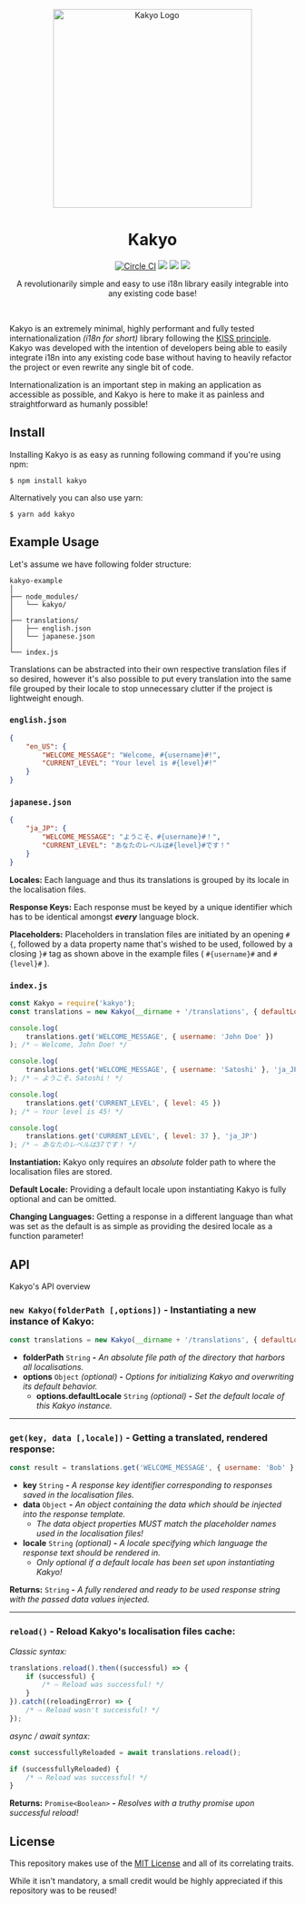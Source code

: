 <div align="middle">
    <p><img src="https://img.kirameki.one/uk6QacfI.png" alt="Kakyo Logo" height="350" /></p>
    <h1>Kakyo</h1>
    <a href="#"><img src="https://circleci.com/gh/moondrop/kakyo.svg?style=svg" alt="Circle CI"/></a>
    <a href="https://www.npmjs.com/package/kakyo"><img src="https://img.shields.io/npm/v/kakyo.svg?color=ffb346"></a>
    <a href="#"><img src="https://img.shields.io/badge/node-10.15.1-ffb346.svg"></a>
    <a href="https://opensource.org/licenses/MIT"><img src="https://img.shields.io/badge/license-MIT-ffb346.svg"></a>
    <p>A revolutionarily simple and easy to use i18n library easily integrable into any existing code base!</p>
    <br />
</div>

Kakyo is an extremely minimal, highly performant and fully tested internationalization *(i18n for short)* library following the [KISS principle](https://en.wikipedia.org/wiki/KISS_principle). Kakyo was developed with the intention of developers being able to easily integrate i18n into any existing code base without having to heavily refactor the project or even rewrite any single bit of code.

Internationalization is an important step in making an application as accessible as possible, and Kakyo is here to make it as painless and straightforward as humanly possible!

## Install
Installing Kakyo is as easy as running following command if you're using npm:
```
$ npm install kakyo
```
Alternatively you can also use yarn:
```
$ yarn add kakyo
```

## Example Usage
Let's assume we have following folder structure:
```
kakyo-example
│
├── node_modules/
│   └── kakyo/
│
├── translations/
│   ├── english.json
│   └── japanese.json
│   
└── index.js
```
Translations can be abstracted into their own respective translation files if so desired, however it's also possible to put every translation into the same file grouped by their locale to stop unnecessary clutter if the project is lightweight enough.

### `english.json`
```json
{
    "en_US": {
        "WELCOME_MESSAGE": "Welcome, #{username}#!",
        "CURRENT_LEVEL": "Your level is #{level}#!"
    }
}
```

### `japanese.json`
```json
{
    "ja_JP": {
        "WELCOME_MESSAGE": "ようこそ、#{username}#！",
        "CURRENT_LEVEL": "あなたのレベルは#{level}#です！"
    }
}
```
**Locales:** Each language and thus its translations is grouped by its locale in the localisation files.

**Response Keys:** Each response must be keyed by a unique identifier which has to be identical amongst ***every*** language block.

**Placeholders:** Placeholders in translation files are initiated by an opening `#{`, followed by a data property name that's wished to be used, followed by a closing `}#` tag as shown above in the example files ( `#{username}#` and `#{level}#` ).

### `index.js`
```js
const Kakyo = require('kakyo');
const translations = new Kakyo(__dirname + '/translations', { defaultLocale: 'en_US' });

console.log(
    translations.get('WELCOME_MESSAGE', { username: 'John Doe' })
); /* ⇨ Welcome, John Doe! */

console.log(
    translations.get('WELCOME_MESSAGE', { username: 'Satoshi' }, 'ja_JP')
); /* ⇨ ようこそ、Satoshi！ */

console.log(
    translations.get('CURRENT_LEVEL', { level: 45 })
); /* ⇨ Your level is 45! */

console.log(
    translations.get('CURRENT_LEVEL', { level: 37 }, 'ja_JP')
); /* ⇨ あなたのレベルは37です！ */
```
**Instantiation:** Kakyo only requires an *absolute* folder path to where the localisation files are stored.

**Default Locale:** Providing a default locale upon instantiating Kakyo is fully optional and can be omitted.

**Changing Languages:** Getting a response in a different language than what was set as the default is as simple as providing the desired locale as a function parameter!

## API
Kakyo's API overview

### `new Kakyo(folderPath [,options])` - Instantiating a new instance of Kakyo:
```js
const translations = new Kakyo(__dirname + '/translations', { defaultLocale: 'en_US' });
```
* **folderPath** `String` **-** *An absolute file path of the directory that harbors all localisations.*
* **options** `Object` *(optional)* **-** *Options for initializing Kakyo and overwriting its default behavior.*
    * **options.defaultLocale** `String` *(optional)* **-** *Set the default locale of this Kakyo instance.*

<hr />

### `get(key, data [,locale])` - Getting a translated, rendered response:
```js
const result = translations.get('WELCOME_MESSAGE', { username: 'Bob' }, 'ja_JP');
```
* **key** `String` **-** *A response key identifier corresponding to responses saved in the localisation files.*
* **data** `Object` **-** *An object containing the data which should be injected into the response template.*
    * *The data object properties MUST match the placeholder names used in the localisation files!*
* **locale** `String` *(optional)* **-** *A locale specifying which language the response text should be rendered in.*
    * *Only optional if a default locale has been set upon instantiating Kakyo!*

**Returns:** `String` **-** *A fully rendered and ready to be used response string with the passed data values injected.*

<hr />

### `reload()` - Reload Kakyo's localisation files cache:
*Classic syntax:*
```js
translations.reload().then((successful) => {
    if (successful) {
        /* ⇨ Reload was successful! */
    }
}).catch((reloadingError) => {
    /* ⇨ Reload wasn't successful! */
});
```
*async / await syntax:*
```js
const successfullyReloaded = await translations.reload();

if (successfullyReloaded) {
    /* ⇨ Reload was successful! */
}
```
**Returns:** `Promise<Boolean>` **-** *Resolves with a truthy promise upon successful reload!*

## License
This repository makes use of the [MIT License](https://opensource.org/licenses/MIT) and all of its correlating traits.

While it isn't mandatory, a small credit would be highly appreciated if this repository was to be reused!
